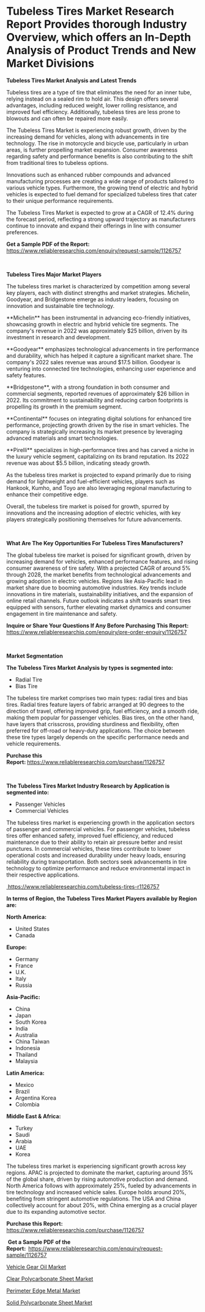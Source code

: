 <p><h1>Tubeless Tires Market Research Report Provides thorough Industry Overview, which offers an In-Depth Analysis of Product Trends and New Market Divisions</h1></p><p><strong>Tubeless Tires Market Analysis and Latest Trends</strong></p>
<p><p>Tubeless tires are a type of tire that eliminates the need for an inner tube, relying instead on a sealed rim to hold air. This design offers several advantages, including reduced weight, lower rolling resistance, and improved fuel efficiency. Additionally, tubeless tires are less prone to blowouts and can often be repaired more easily.</p><p>The Tubeless Tires Market is experiencing robust growth, driven by the increasing demand for vehicles, along with advancements in tire technology. The rise in motorcycle and bicycle use, particularly in urban areas, is further propelling market expansion. Consumer awareness regarding safety and performance benefits is also contributing to the shift from traditional tires to tubeless options.</p><p>Innovations such as enhanced rubber compounds and advanced manufacturing processes are creating a wide range of products tailored to various vehicle types. Furthermore, the growing trend of electric and hybrid vehicles is expected to fuel demand for specialized tubeless tires that cater to their unique performance requirements. </p><p>The Tubeless Tires Market is expected to grow at a CAGR of 12.4% during the forecast period, reflecting a strong upward trajectory as manufacturers continue to innovate and expand their offerings in line with consumer preferences.</p></p>
<p><strong>Get a Sample PDF of the Report:&nbsp;</strong> <a href="https://www.reliableresearchiq.com/enquiry/request-sample/1126757?utm_campaign=2101&utm_medium=2&utm_source=Github&utm_content=ia&utm_term=30012025&utm_id=tubeless-tires">https://www.reliableresearchiq.com/enquiry/request-sample/1126757</a></p>
<p>&nbsp;</p>
<p><strong>Tubeless Tires Major Market Players</strong></p>
<p><p>The tubeless tires market is characterized by competition among several key players, each with distinct strengths and market strategies. Michelin, Goodyear, and Bridgestone emerge as industry leaders, focusing on innovation and sustainable tire technology. </p><p>**Michelin** has been instrumental in advancing eco-friendly initiatives, showcasing growth in electric and hybrid vehicle tire segments. The company's revenue in 2022 was approximately $25 billion, driven by its investment in research and development.</p><p>**Goodyear** emphasizes technological advancements in tire performance and durability, which has helped it capture a significant market share. The company's 2022 sales revenue was around $17.5 billion. Goodyear is venturing into connected tire technologies, enhancing user experience and safety features.</p><p>**Bridgestone**, with a strong foundation in both consumer and commercial segments, reported revenues of approximately $26 billion in 2022. Its commitment to sustainability and reducing carbon footprints is propelling its growth in the premium segment.</p><p>**Continental** focuses on integrating digital solutions for enhanced tire performance, projecting growth driven by the rise in smart vehicles. The company is strategically increasing its market presence by leveraging advanced materials and smart technologies.</p><p>**Pirelli** specializes in high-performance tires and has carved a niche in the luxury vehicle segment, capitalizing on its brand reputation. Its 2022 revenue was about $5.5 billion, indicating steady growth.</p><p>As the tubeless tires market is projected to expand primarily due to rising demand for lightweight and fuel-efficient vehicles, players such as Hankook, Kumho, and Toyo are also leveraging regional manufacturing to enhance their competitive edge. </p><p>Overall, the tubeless tire market is poised for growth, spurred by innovations and the increasing adoption of electric vehicles, with key players strategically positioning themselves for future advancements.</p></p>
<p>&nbsp;</p>
<p><strong>What Are The Key Opportunities For Tubeless Tires Manufacturers?</strong></p>
<p><p>The global tubeless tire market is poised for significant growth, driven by increasing demand for vehicles, enhanced performance features, and rising consumer awareness of tire safety. With a projected CAGR of around 5% through 2028, the market benefits from technological advancements and growing adoption in electric vehicles. Regions like Asia-Pacific lead in market share due to booming automotive industries. Key trends include innovations in tire materials, sustainability initiatives, and the expansion of online retail channels. Future outlook indicates a shift towards smart tires equipped with sensors, further elevating market dynamics and consumer engagement in tire maintenance and safety.</p></p>
<p><strong>Inquire or Share Your Questions If Any Before Purchasing This Report:</strong> <a href="https://www.reliableresearchiq.com/enquiry/pre-order-enquiry/1126757?utm_campaign=2101&utm_medium=2&utm_source=Github&utm_content=ia&utm_term=30012025&utm_id=tubeless-tires">https://www.reliableresearchiq.com/enquiry/pre-order-enquiry/1126757</a></p>
<p>&nbsp;</p>
<p><strong>Market Segmentation</strong></p>
<p><strong>The Tubeless Tires Market Analysis by types is segmented into:</strong></p>
<p><ul><li>Radial Tire</li><li>Bias Tire</li></ul></p>
<p><p>The tubeless tire market comprises two main types: radial tires and bias tires. Radial tires feature layers of fabric arranged at 90 degrees to the direction of travel, offering improved grip, fuel efficiency, and a smooth ride, making them popular for passenger vehicles. Bias tires, on the other hand, have layers that crisscross, providing sturdiness and flexibility, often preferred for off-road or heavy-duty applications. The choice between these tire types largely depends on the specific performance needs and vehicle requirements.</p></p>
<p><strong>Purchase this Report:&nbsp;</strong><a href="https://www.reliableresearchiq.com/purchase/1126757?utm_campaign=2101&utm_medium=2&utm_source=Github&utm_content=ia&utm_term=30012025&utm_id=tubeless-tires">https://www.reliableresearchiq.com/purchase/1126757</a></p>
<p>&nbsp;</p>
<p><strong>The Tubeless Tires Market Industry Research by Application is segmented into:</strong></p>
<p><ul><li>Passenger Vehicles</li><li>Commercial Vehicles</li></ul></p>
<p><p>The tubeless tires market is experiencing growth in the application sectors of passenger and commercial vehicles. For passenger vehicles, tubeless tires offer enhanced safety, improved fuel efficiency, and reduced maintenance due to their ability to retain air pressure better and resist punctures. In commercial vehicles, these tires contribute to lower operational costs and increased durability under heavy loads, ensuring reliability during transportation. Both sectors seek advancements in tire technology to optimize performance and reduce environmental impact in their respective applications.</p></p>
<p><a href="https://www.reliableresearchiq.com/tubeless-tires-r1126757?utm_campaign=2101&utm_medium=2&utm_source=Github&utm_content=ia&utm_term=30012025&utm_id=tubeless-tires">&nbsp;https://www.reliableresearchiq.com/tubeless-tires-r1126757</a></p>
<p><strong>In terms of Region, the Tubeless Tires Market Players available by Region are:</strong></p>
<p>
    <p> <strong> North America: </strong>
        <ul>
            <li>United States</li>
            <li>Canada</li>
        </ul>
        </p> 
    <p> <strong> Europe: </strong>
        <ul>
            <li>Germany</li>
            <li>France</li>
            <li>U.K.</li>
            <li>Italy</li>
            <li>Russia</li>
        </ul>
        </p> 
    <p> <strong> Asia-Pacific: </strong>
        <ul>
            <li>China</li>
            <li>Japan</li>
            <li>South Korea</li>
            <li>India</li>
            <li>Australia</li>
            <li>China Taiwan</li>
            <li>Indonesia</li>
            <li>Thailand</li>
            <li>Malaysia</li>
        </ul>
        </p> 
    <p> <strong> Latin America: </strong>
        <ul>
            <li>Mexico</li>
            <li>Brazil</li>
            <li>Argentina Korea</li>
            <li>Colombia</li>
        </ul>
        </p> 
    <p> <strong> Middle East & Africa: </strong>
        <ul>
            <li>Turkey</li>
            <li>Saudi</li>
            <li>Arabia</li>
            <li>UAE</li>
            <li>Korea</li>
        </ul>
    </p>
    </p>
<p><p>The tubeless tires market is experiencing significant growth across key regions. APAC is projected to dominate the market, capturing around 35% of the global share, driven by rising automotive production and demand. North America follows with approximately 25%, fueled by advancements in tire technology and increased vehicle sales. Europe holds around 20%, benefiting from stringent automotive regulations. The USA and China collectively account for about 20%, with China emerging as a crucial player due to its expanding automotive sector.</p></p>
<p><strong>Purchase this Report: </strong><a href="https://www.reliableresearchiq.com/purchase/1126757?utm_campaign=2101&utm_medium=2&utm_source=Github&utm_content=ia&utm_term=30012025&utm_id=tubeless-tires">https://www.reliableresearchiq.com/purchase/1126757</a></p>
<p>&nbsp;<strong>Get a Sample PDF of the Report:&nbsp;&nbsp;</strong><a href="https://www.reliableresearchiq.com/enquiry/request-sample/1126757?utm_campaign=2101&utm_medium=2&utm_source=Github&utm_content=ia&utm_term=30012025&utm_id=tubeless-tires">https://www.reliableresearchiq.com/enquiry/request-sample/1126757</a></p>
<p><strong></strong></p>
<p><p><a href="https://github.com/hunanuzmez/Market-Research-Report-List-1/blob/main/vehicle-gear-oil-market.md?utm_campaign=2101&utm_medium=2&utm_source=Github&utm_content=ia&utm_term=30012025&utm_id=tubeless-tires">Vehicle Gear Oil Market</a></p><p><a href="https://github.com/chikenmhamdi/Market-Research-Report-List-1/blob/main/clear-polycarbonate-sheet-market.md?utm_campaign=2101&utm_medium=2&utm_source=Github&utm_content=ia&utm_term=30012025&utm_id=tubeless-tires">Clear Polycarbonate Sheet Market</a></p><p><a href="https://github.com/shewlisapsai/Market-Research-Report-List-1/blob/main/perimeter-edge-metal-market.md?utm_campaign=2101&utm_medium=2&utm_source=Github&utm_content=ia&utm_term=30012025&utm_id=tubeless-tires">Perimeter Edge Metal Market</a></p><p><a href="https://github.com/mriwacraane/Market-Research-Report-List-1/blob/main/solid-polycarbonate-sheet-market.md?utm_campaign=2101&utm_medium=2&utm_source=Github&utm_content=ia&utm_term=30012025&utm_id=tubeless-tires">Solid Polycarbonate Sheet Market</a></p></p>